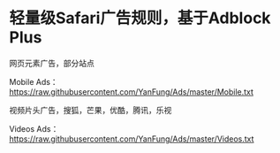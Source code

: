 # 轻量级Safari广告规则，基于Adblock Plus

网页元素广告，部分站点

Mobile Ads：https://raw.githubusercontent.com/YanFung/Ads/master/Mobile.txt

视频片头广告，搜狐，芒果，优酷，腾讯，乐视

Videos Ads：https://raw.githubusercontent.com/YanFung/Ads/master/Videos.txt

